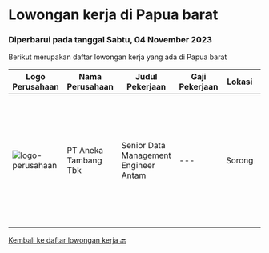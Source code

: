 
  # Lowongan kerja di Papua barat

  ### Diperbarui pada tanggal Sabtu, 04 November 2023

  Berikut merupakan daftar lowongan kerja yang ada di Papua barat

  |Logo Perusahaan | Nama Perusahaan | Judul Pekerjaan | Gaji Pekerjaan | Lokasi | Deskripsi | Tanggal diunggah | Pranala |
  | -------------- | --------------- | --------------- | --------- | --------- | -------------- | ------- | ----------- |
  |![logo-perusahaan](https://image-service-cdn.seek.com.au/926f6c6af85097e335a54aa03d4b0f50ee3b535e/ee4dce1061f3f616224767ad58cb2fc751b8d2dc)|PT Aneka Tambang Tbk|Senior Data Management Engineer  Antam|---|Sorong|About this positionPosisi Yang Dibutuhkan: Senior Data Management EngineerTugas dan tanggung jawab big data engineer Mendesain dan melakukan...|Selasa, 17 Oktober 2023|https://www.jobstreet.co.id/id/job/senior-data-management-engineer-antam-1037213002?token=0~941e1da3-dd1a-4bdd-ab78-863dc16d93b9&sectionRank=1&jobId=jobstreet-id-job-1037213002|


  [Kembali ke daftar lowongan kerja 🔙](../README.md#daftar-lowongan-kerja)
  